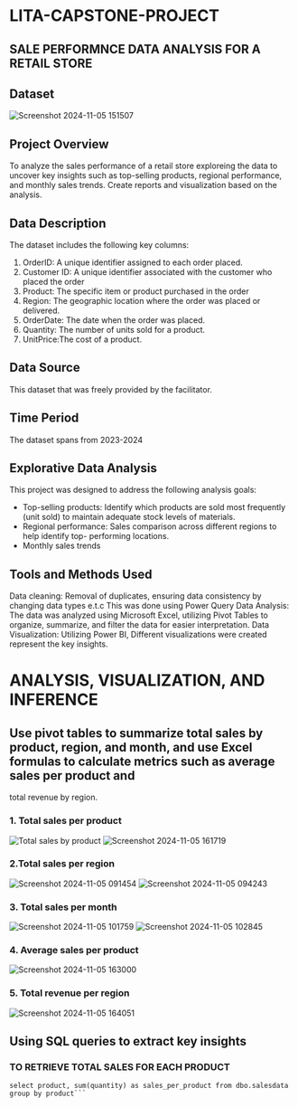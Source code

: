 # LITA-CAPSTONE-PROJECT
## SALE PERFORMNCE DATA ANALYSIS FOR A RETAIL STORE
## Dataset
![Screenshot 2024-11-05 151507](https://github.com/user-attachments/assets/8bd98069-b1ab-4daa-a0f2-c041caf53384)

## Project Overview
To analyze the sales performance of a retail store exploreing the data to uncover key insights such as top-selling products, regional 
performance, and monthly sales trends. Create reports and visualization based on the analysis.

## Data Description
The dataset  includes the following key columns:
1. OrderID: A unique identifier assigned to each order placed.
2. Customer ID: A unique identifier associated with the customer who placed the order
3. Product: The specific item or product purchased in the order
4. Region: The geographic location where the order was placed or delivered.
5. OrderDate: The date when the order was placed.
6. Quantity: The number of units sold for a product.
7. UnitPrice:The cost of a product.

## Data Source
This dataset that was freely provided by the facilitator.

## Time Period
The dataset spans from 2023-2024

## Explorative Data Analysis
This project was designed to address the following analysis goals:
- Top-selling products: Identify which products are sold most frequently (unit sold) to maintain adequate stock levels of materials.
- Regional performance: Sales comparison across different regions to help identify top- performing locations.
- Monthly sales trends

 ## Tools and Methods Used

Data cleaning: Removal of duplicates, ensuring data consistency by changing data types e.t.c This was done using Power Query
Data Analysis: The data was analyzed using Microsoft Excel, utilizing Pivot Tables to organize, summarize, and filter the data for easier interpretation.
Data Visualization: Utilizing Power BI, Different visualizations were created represent the key insights.

# ANALYSIS, VISUALIZATION, AND INFERENCE

##  Use pivot tables to summarize total sales by product, region, and month, and use Excel formulas to calculate metrics such as average sales per product and 
total revenue by region. 

### 1. Total sales per product
![Total sales by product](https://github.com/user-attachments/assets/68824dfc-15ee-4bea-9478-750395d15a58)
![Screenshot 2024-11-05 161719](https://github.com/user-attachments/assets/4cd10b3e-9697-46d5-878a-c9704c11dd9b)

### 2.Total sales per region
![Screenshot 2024-11-05 091454](https://github.com/user-attachments/assets/a3c0f885-5348-4420-8344-49b2df9353ed)
![Screenshot 2024-11-05 094243](https://github.com/user-attachments/assets/fba3f7c2-c105-4623-a1ca-bc935a00afc8)

### 3. Total sales per month
![Screenshot 2024-11-05 101759](https://github.com/user-attachments/assets/07b4ad16-98e0-4ad9-9a4b-212bd6c7b9c4)
![Screenshot 2024-11-05 102845](https://github.com/user-attachments/assets/72d4c68c-4a06-4722-a71a-fd905140d2ef)

### 4. Average sales per product
![Screenshot 2024-11-05 163000](https://github.com/user-attachments/assets/175f122b-d882-435a-ab49-02f7d38f7bf8)

### 5. Total revenue per region
![Screenshot 2024-11-05 164051](https://github.com/user-attachments/assets/e0bee198-59c1-475c-8464-b75e56010f00)

## Using SQL queries to extract key insights 

### TO RETRIEVE TOTAL SALES FOR EACH PRODUCT
``` select Product, Unitprice from dbo.salesdata 
select product, sum(quantity) as sales_per_product from dbo.salesdata 
group by product```







